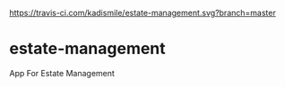 https://travis-ci.com/kadismile/estate-management.svg?branch=master
# estate-management
App For Estate Management
